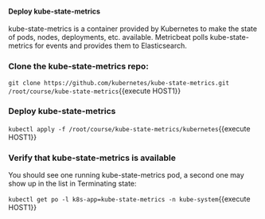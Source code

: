#### Deploy kube-state-metrics

kube-state-metrics is a container provided by Kubernetes to make the state of pods, nodes, deployments, etc. available.  Metricbeat polls kube-state-metrics for events and provides them to Elasticsearch. 

### Clone the kube-state-metrics repo:

`git clone https://github.com/kubernetes/kube-state-metrics.git /root/course/kube-state-metrics`{{execute HOST1}}

### Deploy kube-state-metrics

`kubectl apply -f /root/course/kube-state-metrics/kubernetes`{{execute HOST1}}

### Verify that kube-state-metrics is available

You should see one running kube-state-metrics pod, a second one may show up in the list in Terminating state:

`kubectl get po -l k8s-app=kube-state-metrics -n kube-system`{{execute HOST1}}

